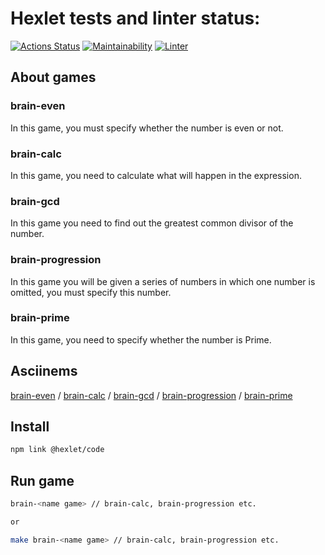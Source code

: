 # Hexlet tests and linter status:
[![Actions Status](https://github.com/Skenzi/frontend-project-lvl1/workflows/hexlet-check/badge.svg)](https://github.com/Skenzi/frontend-project-lvl1/actions)
[![Maintainability](https://api.codeclimate.com/v1/badges/a99a88d28ad37a79dbf6/maintainability)](https://codeclimate.com/github/Skenzi/frontend-project-lvl1)
[![Linter](https://github.com/Skenzi/frontend-project-lvl1/workflows/linter/badge.svg)](https://github.com/Skenzi/frontend-project-lvl1/actions)

## About games

### brain-even

In this game, you must specify whether the number is even or not.

### brain-calc

In this game, you need to calculate what will happen in the expression.

### brain-gcd

In this game you need to find out the greatest common divisor of the number.

### brain-progression

In this game you will be given a series of numbers in which one number is omitted, you must specify this number.

### brain-prime

In this game, you need to specify whether the number is Prime.

## Asciinems
<a href="https://asciinema.org/a/381090">brain-even</a>  /
<a href="https://asciinema.org/a/381091">brain-calc</a>  /
<a href="https://asciinema.org/a/381093">brain-gcd</a>  /
<a href="https://asciinema.org/a/381094">brain-progression</a>  /
<a href="https://asciinema.org/a/381092">brain-prime</a>

## Install

```sh
npm link @hexlet/code
```

## Run game

```sh
brain-<name game> // brain-calc, brain-progression etc.

or

make brain-<name game> // brain-calc, brain-progression etc.
```
